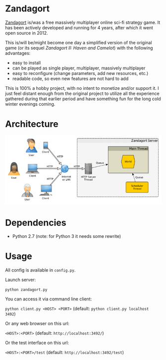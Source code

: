 Zandagort
=========

[Zandagort](http://zandagort.com/) is/was a free massively multiplayer online sci-fi strategy game. It has been actively developed and running for 4 years, after which it went open source in 2012.

This is/will be/might become one day a simplified version of the original game (or its sequel *Zandagort II: Haven and Camelot*) with the following advantages:

- easy to install
- can be played as single player, multiplayer, massively multiplayer
- easy to reconfigure (change parameters, add new resources, etc.)
- readable code, so even new features are not hard to add

This is 100% a hobby project, with no intent to monetize and/or support it. I just feel distant enough from the original project to utilize all the experience gathered during that earlier period and have something fun for the long cold winter evenings coming.

# Architecture

![Zandagort Architecture](static/img/zandagort_architecture.png)

# Dependencies

- Python 2.7 (note: for Python 3 it needs some rewrite)

# Usage

All config is available in `config.py`.

Launch server:

`python zandagort.py`

You can access it via command line client:

`python client.py <HOST> <PORT>` (default: `python client.py localhost 3492`)

Or any web browser on this url:

`<HOST>:<PORT>` (default: `http://localhost:3492/`)

Or the test interface on this url:

`<HOST>:<PORT>/test` (default: `http://localhost:3492/test`)
